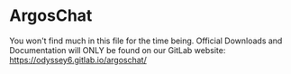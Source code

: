 # ArgosChat

You won't find much in this file for the time being. Official Downloads and Documentation will ONLY be found on our GitLab website: https://odyssey6.gitlab.io/argoschat/
